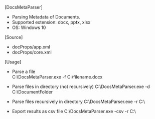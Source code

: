[DocsMetaParser]
- Parsing Metadata of Documents.
- Supported extension: docx, pptx, xlsx
- OS: Windows 10

[Source]
- docProps/app.xml
- docProps/core.xml

[Usage]
- Parse a file  
C:\DocsMetaParser.exe -f C:\filename.docx  

- Parse files in directory (not recursively)
C:\DocsMetaParser.exe -d C:\DocumentFolder
 
- Parse files recursively in directory
C:\DocsMetaParser.exe -r C:\
  
- Export results as csv file
C:\DocsMetaParser.exe -csv -r C:\
